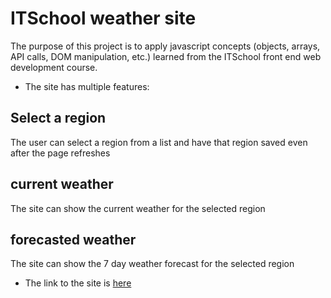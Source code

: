 # ITSchool weather site

The purpose of this project is to apply javascript concepts (objects, arrays, API calls, DOM manipulation, etc.) learned from the ITSchool front end web development course.

* The site has multiple features:

## Select a region
The user can select a region from a list and have that region saved even after the page refreshes

## current weather
The site can show the current weather for the selected region

## forecasted weather
The site can show the 7 day weather forecast for the selected region

* The link to the site is [here](itschool-weather-site.netlify.app)


